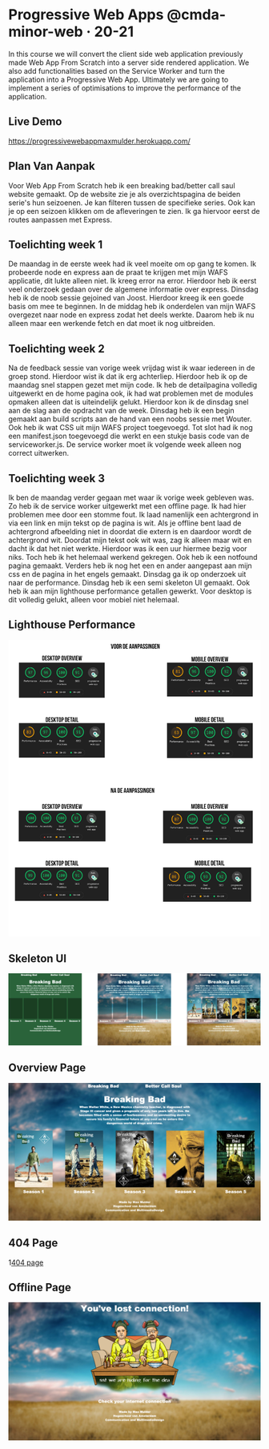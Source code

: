 # Progressive Web Apps @cmda-minor-web · 20-21

In this course we will convert the client side web application previously made Web App From Scratch into a server side rendered application. We also add functionalities based on the Service Worker and turn the application into a Progressive Web App. Ultimately we are going to implement a series of optimisations to improve the performance of the application.  

## Live Demo
https://progressivewebappmaxmulder.herokuapp.com/

## Plan Van Aanpak
Voor Web App From Scratch heb ik een breaking bad/better call saul website gemaakt. Op de website zie je als overzichtspagina de beiden serie's hun seizoenen. Je kan filteren tussen de specifieke series. Ook kan je op een seizoen klikken om de afleveringen te zien. Ik ga hiervoor eerst de routes aanpassen met Express.

## Toelichting week 1 

De maandag in de eerste week had ik veel moeite om op gang te komen. Ik probeerde node en express aan de praat te krijgen met mijn WAFS applicatie, dit lukte alleen niet. Ik kreeg error na error. Hierdoor heb ik eerst veel onderzoek gedaan over de algemene informatie over express. 
Dinsdag heb ik de noob sessie gejoined van Joost. Hierdoor kreeg ik een goede basis om mee te beginnen. In de middag heb ik onderdelen van mijn WAFS overgezet naar node en express zodat het deels werkte. Daarom heb ik nu alleen maar een werkende fetch en dat moet ik nog uitbreiden.


## Toelichting week 2
Na de feedback sessie van vorige week vrijdag wist ik waar iedereen in de groep stond. Hierdoor wist ik dat ik erg achterliep. Hierdoor heb ik op de maandag snel stappen gezet met mijn code. Ik heb de detailpagina volledig uitgewerkt en de home pagina ook, ik had wat problemen met de modules opmaken alleen dat is uiteindelijk gelukt. Hierdoor kon ik de dinsdag snel aan de slag aan de opdracht van de week.
Dinsdag heb ik een begin gemaakt aan build scripts aan de hand van een noobs sessie met Wouter. Ook heb ik wat CSS uit mijn WAFS project toegevoegd. Tot slot had ik nog een manifest.json toegevoegd die werkt en een stukje basis code van de serviceworker.js. De service worker moet ik volgende week alleen nog correct uitwerken.


## Toelichting week 3
Ik ben de maandag verder gegaan met waar ik vorige week gebleven was. Zo heb ik de service worker uitgewerkt met een offline page. Ik had hier problemen mee door een stomme fout. Ik laad namenlijk een achtergrond in via een link en mijn tekst op de pagina is wit. Als je offline bent laad de achtergrond afbeelding niet in doordat die extern is en daardoor wordt de achtergrond wit. Doordat mijn tekst ook wit was, zag ik alleen maar wit en dacht ik dat het niet werkte. Hierdoor was ik een uur hiermee bezig voor niks. Toch heb ik het helemaal werkend gekregen. Ook heb ik een notfound pagina gemaakt. Verders heb ik nog het een en ander aangepast aan mijn css en de pagina in het engels gemaakt. Dinsdag ga ik op onderzoek uit naar de performance.
Dinsdag heb ik een semi skeleton UI gemaakt. Ook heb ik aan mijn lighthouse performance getallen gewerkt. Voor desktop is dit volledig gelukt, alleen voor mobiel niet helemaal. 


## Lighthouse Performance 

![Lighthouse performance](https://github.com/kilroy763/progressive-web-apps-2021/blob/master/documentatie/lighthouse.jpg?raw=true)

## Skeleton UI
![Skelelton UI](https://github.com/kilroy763/progressive-web-apps-2021/blob/master/documentatie/frames.jpg?raw=true)

## Overview Page
![overview page](https://github.com/kilroy763/progressive-web-apps-2021/blob/master/documentatie/overviewpc.jpg?raw=true)

## 404 Page
1[404 page](https://github.com/kilroy763/progressive-web-apps-2021/blob/master/documentatie/404.jpg?raw=true)

## Offline Page
![offline page](https://github.com/kilroy763/progressive-web-apps-2021/blob/master/documentatie/connectionLost.jpg?raw=true)
